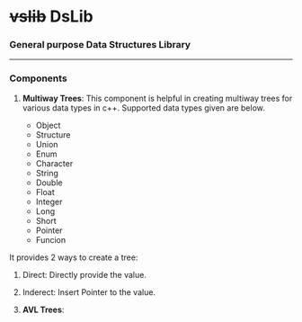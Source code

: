 # ~~vslib~~ DsLib

### General purpose Data Structures Library
--------------------------------------------------------------------------------------------------------------------------------------

### Components
1.  **Multiway Trees**: This component is helpful in creating multiway trees for various data types in c++. Supported data types given are below.

    * Object
    * Structure
    * Union
    * Enum
    * Character
    * String
    * Double
    * Float
    * Integer
    * Long
    * Short
    * Pointer
    * Funcion
  
   It provides 2 ways to create a tree:
   
   1. Direct: Directly provide the value.
   2. Inderect: Insert Pointer to the value.

2.  **AVL Trees**:
